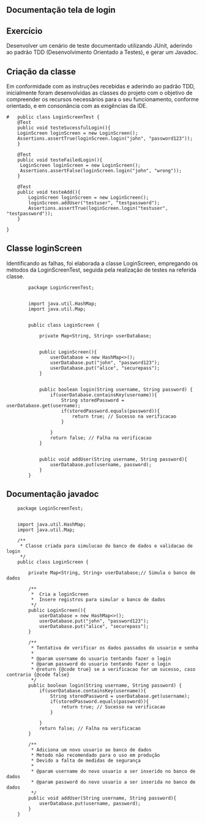 ## Documentação tela de login

## Exercício

Desenvolver um cenário de teste documentado utilizando JUnit, aderindo ao padrão TDD (Desenvolvimento Orientado a Testes), e gerar um Javadoc.

## Criação da classe

Em conformidade com as instruções recebidas e aderindo ao padrão TDD, inicialmente foram desenvolvidas as classes do projeto com o objetivo de compreender os recursos necessários para o seu funcionamento, conforme orientado, e em consonância com as exigências da IDE.

    #   public class LoginScreenTest {
        @Test
        public void testeSucessfulLogin(){
        LoginScreen loginScreen = new LoginScreen();
        Assertions.assertTrue(loginScreen.login("john", "password123"));
        }
    
        @Test
        public void testeFailedLogin(){
         LoginScreen loginScreen = new LoginScreen();
         Assertions.assertFalse(loginScreen.login("john", "wrong"));
        }
    
        @Test
        public void testeAdd(){
            LoginScreen loginScreen = new LoginScreen();
            loginScreen.addUser("testuser", "testpassword");
            Assertions.assertTrue(loginScreen.login("testuser", "testpassword"));
        }
    
    }


## Classe loginScreen

Identificando as falhas, foi elaborada a classe LoginScreen, empregando os métodos da LoginScreenTest, seguida pela realização de testes na referida classe.

            package LoginScreenTest;
            
            
            import java.util.HashMap;
            import java.util.Map;
            
            
            public class LoginScreen {
            	
                private Map<String, String> userDatabase;
            
               
                public LoginScreen(){
                    userDatabase = new HashMap<>();
                    userDatabase.put("john", "password123");
                    userDatabase.put("alice", "securepass");
                }
            
            
                public boolean login(String username, String password) {
                    if(userDatabase.containsKey(username)){
                        String storedPassword = userDatabase.get(username);
                        if(storedPassword.equals(password)){
                            return true; // Sucesso na verificacao
                        }
            
                    }
                    return false; // Falha na verificacao
                }
            
               
                public void addUser(String username, String password){
                    userDatabase.put(username, password);
                }
            }


## Documentação javadoc

        package LoginScreenTest;
        
        
        import java.util.HashMap;
        import java.util.Map;
        
        /**
         * Classe criada para simulucao do banco de dados e validacao de login
         */
        public class LoginScreen {
        	
            private Map<String, String> userDatabase;// Simula o banco de dados
        
            /**
             *  Cria a loginScreen  
             *  Insere registros para simular o banco de dados
             */
            public LoginScreen(){
                userDatabase = new HashMap<>();
                userDatabase.put("john", "password123");
                userDatabase.put("alice", "securepass");
            }
        
            /**
             * Tentativa de verificar os dados passados do usuario e senha
             *
             * @param username do usuario tentando fazer o login
             * @param password do usuario tentando fazer o login
             * @return {@code true} se a verificacao for um sucesso, caso contrario {@code false}
             */
            public boolean login(String username, String password) {
                if(userDatabase.containsKey(username)){
                    String storedPassword = userDatabase.get(username);
                    if(storedPassword.equals(password)){
                        return true; // Sucesso na verificacao
                    }
        
                }
                return false; // Falha na verificacao
            }
        
            /**
             * Adiciona um novo usuario ao banco de dados
             * Metodo não recomendado para o uso em produção
             * Devido a falta de medidas de segurança
             *
             * @param username do novo usuario a ser inserido no banco de dados
             * @param password do novo usuario a ser inserida no banco de dados
             */
            public void addUser(String username, String password){
                userDatabase.put(username, password);
            }
        }
